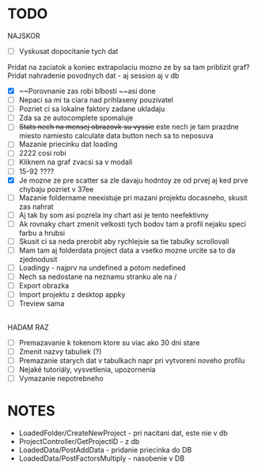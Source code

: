 # TODO

NAJSKOR

- [ ] Vyskusat dopocitanie tych dat

Pridat na zaciatok a koniec extrapolaciu mozno ze by sa tam priblizit graf?
Pridat nahradenie povodnych dat - aj session aj v db

- [x] ~~Porovnanie zas robi blbosti ~~asi done
- [ ] Nepaci sa mi ta ciara nad prihlaseny pouzivatel
- [ ] Pozriet ci sa lokalne faktory zadane ukladaju
- [ ] Zda sa ze autocomplete spomaluje
- [ ] ~~Stats nech na mensej obrazovk su vyssie~~ este nech je tam prazdne miesto namiesto calculate data button nech sa to neposuva
- [ ] Mazanie priecinku dat loading
- [ ] 2222 cosi robi
- [ ] Kliknem na graf zvacsi sa v modali
- [ ] 15-92 ????
- [x] Je mozne ze pre scatter sa zle davaju hodntoy ze od prvej aj ked prve chybaju pozriet v 37ee
- [ ] Mazanie foldername neexistuje pri mazani projektu docasneho, skusit zas nahrat
- [ ] Aj tak by som asi pozrela iny chart asi je tento neefektivny
- [ ] Ak rovnaky chart zmenit velkosti tych bodov tam a profil nejaku speci farbu a hrubsi
- [ ] Skusit ci sa neda prerobit aby rychlejsie sa tie tabulky scrollovali
- [ ] Mam tam aj folderdata project data a vsetko mozne urcite sa to da zjednodusit
- [ ] Loadingy - najprv na undefined a potom nedefined
- [ ] Nech sa nedostane na neznamu stranku ale na /
- [ ] Export obrazka
- [ ] Import projektu z desktop appky
- [ ] Treview sama

##

HADAM RAZ

- [ ] Premazavanie k tokenom ktore su viac ako 30 dni stare
- [ ] Zmenit nazvy tabuliek (?)
- [ ] Premazanie starych dat v tabulkach napr pri vytvoreni noveho profilu
- [ ] Nejaké tutoriály, vysvetlenia, upozornenia
- [ ] Vymazanie nepotrebneho

# NOTES

- LoadedFolder/CreateNewProject - pri nacitani dat, este nie v db
- ProjectController/GetProjectID - z db
- LoadedData/PostAddData - pridanie priecinka do DB
- LoadedData/PostFactorsMultiply - nasobenie v DB
